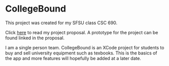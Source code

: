# CollegeBound

This project was created for my SFSU class CSC 690.

Click [here](https://docs.google.com/document/d/1WylyCTC2p73yJG81L9Nm2Qf5Er5EEVCbeMLwyK_OA6s/edit?usp=sharing) to read my project proposal. A prototype for the project can be found linked in the proposal.

I am a single person team. CollegeBound is an XCode project for students to buy and sell university equipment such as texbooks. This is the basics of the app and more features will hopefully be added at a later date.
